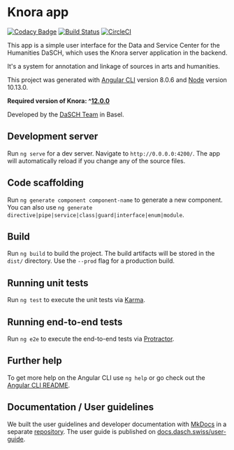 # Knora app

[![Codacy Badge](https://api.codacy.com/project/badge/Grade/ddfe61cdc2a14c3b89e34d2f49cd64fa)](https://www.codacy.com/manual/dasch-swiss/Knora-app?utm_source=github.com&utm_medium=referral&utm_content=dasch-swiss/knora-app&utm_campaign=Badge_Grade)
[![Build Status](https://travis-ci.com/dasch-swiss/knora-app.svg?branch=master)](https://travis-ci.com/dasch-swiss/knora-app)
[![CircleCI](https://circleci.com/gh/dasch-swiss/knora-app.svg?style=svg)](https://circleci.com/gh/dasch-swiss/knora-app)

This app is a simple user interface for the Data and Service Center for the
Humanities DaSCH, which uses the Knora server application in the backend.

It's a system for annotation and linkage of sources in arts and humanities.

This project was generated with
[Angular CLI](https://github.com/angular/angular-cli) version 8.0.6 and [Node](https://nodejs.org/en/) version 10.13.0.

**Required version of Knora: ^[12.0.0](https://github.com/dhlab-basel/Knora/releases/tag/v12.0.0)**

Developed by the [DaSCH Team](https://dasch.swiss) in Basel.

## Development server

Run `ng serve` for a dev server. Navigate to `http://0.0.0.0:4200/`. The app
will automatically reload if you change any of the source files.

## Code scaffolding

Run `ng generate component component-name` to generate a new component. You can
also use `ng generate directive|pipe|service|class|guard|interface|enum|module`.

## Build

Run `ng build` to build the project. The build artifacts will be stored in the
`dist/` directory. Use the `--prod` flag for a production build.

## Running unit tests

Run `ng test` to execute the unit tests via [Karma](https://karma-runner.github.io).

## Running end-to-end tests

Run `ng e2e` to execute the end-to-end tests via [Protractor](http://www.protractortest.org/).

## Further help

To get more help on the Angular CLI use `ng help` or go check out the
[Angular CLI README](https://github.com/angular/angular-cli/blob/master/README.md).

## Documentation / User guidelines

We built the user guidelines and developer documentation with [MkDocs](https://www.mkdocs.org/) in a separate [repository](https://github.com/dasch-swiss/dsp-docs). The user guide is published on [docs.dasch.swiss/user-guide](https://docs.dasch.swiss/user-guide).
